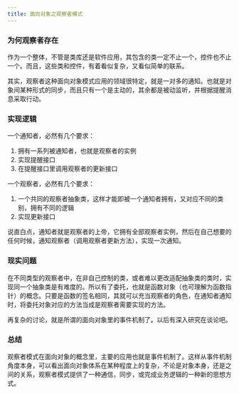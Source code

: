```yaml
---
title: 面向对象之观察者模式
---
```


### 为何观察者存在

作为一个整体，不管是类库还是软件应用，其包含的类一定不止一个，控件也不止一个。而且，这些类和控件，有着看似复杂，又看似简单的联系。

其实，观察者这种面向对象模式应用的领域很特定，就是一对多的通知。也就是对象间某种形式的同步，而且只有一个是主动的，其余都是被动监听，并根据提醒消息采取行动。

### 实现逻辑

一个通知者，必然有几个要求：

1. 拥有一系列被通知者，也就是观察者的实例
2. 实现提醒接口
3. 在提醒接口里调用观察者的更新接口

一个观察者，必然有几个要求：

1. 一个共同的观察者抽象类，这样才能即被一个通知者拥有，又对应不同的类别，拥有不同的逻辑
2. 实现更新接口

说直白点，通知者就是观察者的上帝，它拥有全部观察者实例，然后在自己想要的任何时候，通知观察者（调用观察者更新方法），实现一次通知。

### 现实问题

在不同类型的观察者中，在非自己控制的类，或者难以更改适配抽象类的类时，实现同一个抽象类是有难度的。所以有了委托，也就是函数对象（也可理解为函数指针）的概念。只要是函数的签名相同，其就可以充当观察者的角色，在通知者通知时，将委托对象对应的方法当成是观察者需要实现的方法。

再复杂的讨论，就是所谓的面向对象里的事件机制了。以后有深入研究在谈论吧。

### 总结

观察者模式在面向对象的概念里，主要的应用也就是事件机制了。这样从事件机制角度本身，可以看出面向对象体系在某种程度上的复杂，不论是对象本身，还是之间的关系，观察者模式提供了一种通信，同步，或完成业务逻辑的一种新的思想方式。